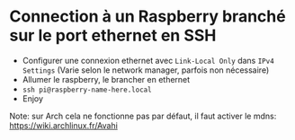 # Connection à un Raspberry branché sur le port ethernet en SSH

* Configurer une connexion ethernet avec `Link-Local Only` dans `IPv4 Settings` (Varie selon le network manager, parfois non nécessaire)
* Allumer le raspberry, le brancher en ethernet
* `ssh pi@raspberry-name-here.local`
* Enjoy

Note: sur Arch cela ne fonctionne pas par défaut, il faut activer le mdns: https://wiki.archlinux.fr/Avahi
